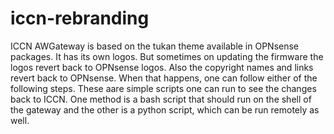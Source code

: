 # iccn-rebranding

ICCN AWGateway is based on the tukan theme available in OPNsense packages. It has its own logos.
But sometimes on updating the firmware the logos revert back to OPNsense logos. Also the copyright names and links revert back to OPNsense.
When that happens, one can follow either of the following steps. These aare simple scripts one can run to see the changes back to ICCN.
One method is a bash script that should run on the shell of the gateway and the other is a python script, which can be run remotely as well.


